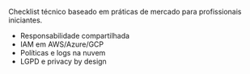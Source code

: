 Checklist técnico baseado em práticas de mercado para profissionais iniciantes.

- Responsabilidade compartilhada
- IAM em AWS/Azure/GCP
- Políticas e logs na nuvem
- LGPD e privacy by design